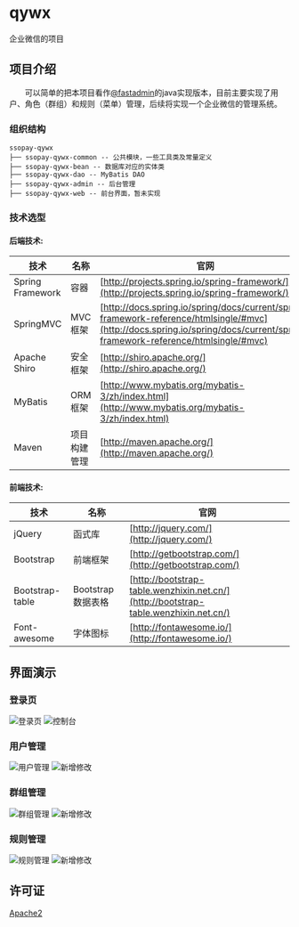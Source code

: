 # qywx
企业微信的项目

## 项目介绍

　　可以简单的把本项目看作[@fastadmin](https://gitee.com/karson/fastadmin)的java实现版本，目前主要实现了用户、角色（群组）和规则（菜单）管理，后续将实现一个企业微信的管理系统。

### 组织结构

```
ssopay-qywx
├── ssopay-qywx-common -- 公共模块，一些工具类及常量定义
├── ssopay-qywx-bean -- 数据库对应的实体类
├── ssopay-qywx-dao -- MyBatis DAO
├── ssopay-qywx-admin -- 后台管理
├── ssopay-qywx-web -- 前台界面，暂未实现
```

### 技术选型

#### 后端技术:
技术 | 名称 | 官网
----|------|----
Spring Framework | 容器  | [http://projects.spring.io/spring-framework/](http://projects.spring.io/spring-framework/)
SpringMVC | MVC框架  | [http://docs.spring.io/spring/docs/current/spring-framework-reference/htmlsingle/#mvc](http://docs.spring.io/spring/docs/current/spring-framework-reference/htmlsingle/#mvc)
Apache Shiro | 安全框架  | [http://shiro.apache.org/](http://shiro.apache.org/)
MyBatis | ORM框架  | [http://www.mybatis.org/mybatis-3/zh/index.html](http://www.mybatis.org/mybatis-3/zh/index.html)
Maven | 项目构建管理  | [http://maven.apache.org/](http://maven.apache.org/)

#### 前端技术:
技术 | 名称 | 官网
----|------|----
jQuery | 函式库  | [http://jquery.com/](http://jquery.com/)
Bootstrap | 前端框架  | [http://getbootstrap.com/](http://getbootstrap.com/)
Bootstrap-table | Bootstrap数据表格  | [http://bootstrap-table.wenzhixin.net.cn/](http://bootstrap-table.wenzhixin.net.cn/)
Font-awesome | 字体图标  | [http://fontawesome.io/](http://fontawesome.io/)

## 界面演示
### 登录页
![登录页](http://7xsmaf.com1.z0.glb.clouddn.com/login.png "登录页")
![控制台](http://7xsmaf.com1.z0.glb.clouddn.com/1.png "控制台")
### 用户管理
![用户管理](http://7xsmaf.com1.z0.glb.clouddn.com/2.png "用户管理")
![新增修改](http://7xsmaf.com1.z0.glb.clouddn.com/add.png "新增修改")
### 群组管理
![群组管理](http://7xsmaf.com1.z0.glb.clouddn.com/3.png "群组管理")
![新增修改](http://7xsmaf.com1.z0.glb.clouddn.com/add2.png "新增修改")
### 规则管理
![规则管理](http://7xsmaf.com1.z0.glb.clouddn.com/4.png "规则管理")
![新增修改](http://7xsmaf.com1.z0.glb.clouddn.com/add3.png "新增修改")

## 许可证

[Apache2](LICENSE "Apache2")